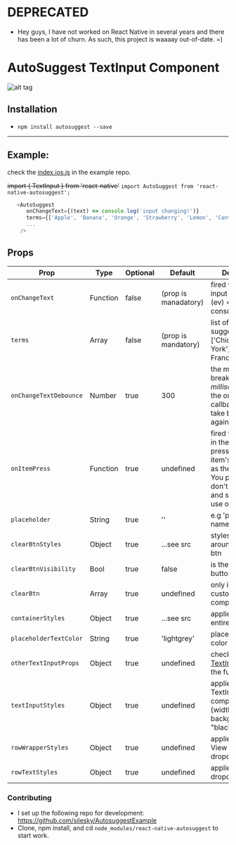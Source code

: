 # DEPRECATED
- Hey guys, I have not worked on React Native in several years and there has been a lot of churn. As such, this project is waaaay out-of-date. =)

# AutoSuggest TextInput Component


![alt tag](https://raw.githubusercontent.com/silesky/react-native-autosuggest/259c32a3cec308e30994d708f4abeb33572ed6b9/demo.gif)

## Installation
* `npm install autosuggest --save`

___

## Example:

check the [index.ios.js](https://github.com/silesky/AutosuggestExample/blob/master/index.ios.js) in the example repo.

~~import { TextInput } from 'react-native'~~
`import AutoSuggest from 'react-native-autosuggest';`
```js
   <AutoSuggest
      onChangeText={(text) => console.log('input changing!')}
      terms={['Apple', 'Banana', 'Orange', 'Strawberry', 'Lemon', 'Cantaloupe', 'Peach', 'Mandarin', 'Date', 'Kiwi']}
      ...
    />

```


## Props

|  Prop  | Type | Optional | Default | Description  |
|-------|-------|----------|---------|--------------|
| `onChangeText`          | Function | false  |  (prop is manadatory)  |  fired when the input changes. e.g (ev) => console.log(event)
| `terms`                 | Array    | false  |  (prop is mandatory)   |  list of suggestions. e.g ['Chicago', 'New York', 'San Francisco'] |
| `onChangeTextDebounce` | Number   |  true |  300 |  the minimum break *in milliseconds* that the onChangeText callback needs to take before firing again.   |
| `onItemPress` | Function | true |  undefined | fired when an item in the menu is pressed with that item's string value as the argument. You probably don't need this, and should just use onChangeText
| `placeholder` | String | true | '' | e.g 'please enter a name' |
| `clearBtnStyles` | Object | true | ...see src | styles that go around your clear btn |
| `clearBtnVisibility` | Bool | true | false | is the clear input button visible? |
| `clearBtn` | Array | true | undefined |  only if you want a custom btn component | [<MyCustomClearButtonComponent />]|
| `containerStyles` | Object | true | ...see src | applies to the entire application |
| `placeholderTextColor` | String | true | 'lightgrey' | placeholder text color |
| `otherTextInputProps` | Object | true | undefined | check the [TextInput](https://facebook.github.io/react-native/docs/textinput.html) docs for the full list) |
| `textInputStyles` | Object | true | undefined | applies to the TextInput component e.g {width: 400, backgroundColor: "black"})
| `rowWrapperStyles` | Object | true | undefined | applies to the View around the dropdown |
| `rowTextStyles` | Object | true | undefined | applies the dropdown text



### Contributing
- I set up the following repo for development: https://github.com/silesky/AutosuggestExample
- Clone, npm install, and cd `node_modules/react-native-autosuggest` to start work.
